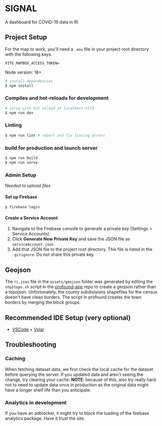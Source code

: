 # SIGNAL

A dashboard for COVID-19 data in RI

## Project Setup

For the map to work, you'll need a `.env` file in your project root directory with the following keys.
```
VITE_MAPBOX_ACCESS_TOKEN=
```

Node version: 18+

```bash
# install dependencies
$ npm install
```

### Compiles and hot-reloads for development
```bash
# serve with hot reload at localhost:5173
$ npm run dev
```

### Linting
```bash
$ npm run lint # report and fix linting errors
```

### build for production and launch server
```bash
$ npm run build
$ npm run serve
```

### Admin Setup

*Needed to upload files*

#### Set up Firebase
```
$ firebase login
```

#### Create a Service Account

1. Navigate to the Firebase console to generate a private key (Settings > Service Accounts).
2. Click **Generate New Private Key** and save the JSON file as `serviceAccount.json`
3. Add that JSON file to the project root directory. This file is listed in the `.gitignore`. Do not share this private key.

## Geojson
The `ri.json` file in the `assets/geojson` folder was generated by editing the `shp2topo.sh` script in the 
[profound-app](https://github.com/pph-collective/profound-app) repo to create a geojson rather than a topojson.
Unfortunately, the county subdivisions shapefiles for the census doesn't have clean borders. The script in profound
creates the town borders by merging the block groups.

## Recommended IDE Setup (very optional)

- [VSCode](https://code.visualstudio.com/) + [Volar](https://marketplace.visualstudio.com/items?itemName=johnsoncodehk.volar)

## Troubleshooting

### Caching

When fetching dataset data, we first check the local cache for the dataset before querying the server. If you updated data and aren't seeing the change, try clearing your cache.  **NOTE**: because of this, also try really hard not to need to update data once in production as the original data might have a longer shelf life than you anticipate.

### Analytics in development

If you have an adblocker, it might try to block the loading of the firebase analytics package.  Have it trust the site.
